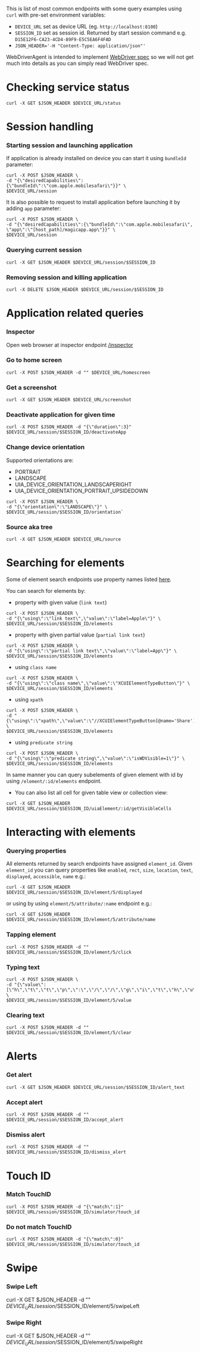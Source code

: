 This is list of most common endpoints with some query examples using `curl` with pre-set environment variables:
* `DEVICE_URL` set as device URL (eg. `http://localhost:8100`)
* `SESSION_ID` set as session id. Returned by start session command e.g. `D15E12F6-CA23-4CD4-89F9-E5C5EA6F4FAD`
* `JSON_HEADER='-H "Content-Type: application/json"'`

WebDriverAgent is intended to implement [WebDriver spec](https://w3c.github.io/webdriver/webdriver-spec.html) so we will not get much into details as you can simply read WebDriver spec.

# Checking service status
```
curl -X GET $JSON_HEADER $DEVICE_URL/status
```

# Session handling
### Starting session and launching application
If application is already installed on device you can start it using `bundleId` parameter:
```
curl -X POST $JSON_HEADER \
-d "{\"desiredCapabilities\":{\"bundleId\":\"com.apple.mobilesafari\"}}" \
$DEVICE_URL/session
```
It is also possible to request to install application before launching it by adding `app` parameter:
```
curl -X POST $JSON_HEADER \
-d "{\"desiredCapabilities\":{\"bundleId\":\"com.apple.mobilesafari\", \"app\":\"[host_path]/magicapp.app\"}}" \
$DEVICE_URL/session
``` 
### Querying current session
`curl -X GET $JSON_HEADER $DEVICE_URL/session/$SESSION_ID`
### Removing session and killing application
`curl -X DELETE $JSON_HEADER $DEVICE_URL/session/$SESSION_ID`

# Application related queries
### Inspector
Open web browser at inspector endpoint [/inspector](http://localhost:8100/inspector)
### Go to home screen
`curl -X POST $JSON_HEADER -d "" $DEVICE_URL/homescreen`
### Get a screenshot
`curl -X GET $JSON_HEADER $DEVICE_URL/screenshot`
### Deactivate application for given time
`curl -X POST $JSON_HEADER -d "{\"duration\":3}" $DEVICE_URL/session/$SESSION_ID/deactivateApp`
### Change device orientation
Supported orientations are:
- PORTRAIT
- LANDSCAPE
- UIA_DEVICE_ORIENTATION_LANDSCAPERIGHT
- UIA_DEVICE_ORIENTATION_PORTRAIT_UPSIDEDOWN
```
curl -X POST $JSON_HEADER \
-d "{\"orientation\":\"LANDSCAPE\"}" \
$DEVICE_URL/session/$SESSION_ID/orientation`
```
### Source aka tree 
`curl -X GET $JSON_HEADER $DEVICE_URL/source`

# Searching for elements
Some of element search endpoints use property names listed [here](https://github.com/facebook/WebDriverAgent/wiki/Queries#querying-properties).

You can search for elements by:
* property with given value (`link text`)
```
curl -X POST $JSON_HEADER \
-d "{\"using\":\"link text\",\"value\":\"label=Apple\"}" \
$DEVICE_URL/session/$SESSION_ID/elements
```

* property with given partial value (`partial link text`)
```
curl -X POST $JSON_HEADER \
-d "{\"using\":\"partial link text\",\"value\":\"label=App\"}" \
$DEVICE_URL/session/$SESSION_ID/elements
```

* using `class name`
```
curl -X POST $JSON_HEADER \
-d "{\"using\":\"class name\",\"value\":\"XCUIElementTypeButton\"}" \
$DEVICE_URL/session/$SESSION_ID/elements
```

* using `xpath`
```
curl -X POST $JSON_HEADER \
-d "{\"using\":\"xpath\",\"value\":\"//XCUIElementTypeButton[@name='Share']\"}" \
$DEVICE_URL/session/$SESSION_ID/elements
```

* using `predicate string`
```
curl -X POST $JSON_HEADER \
-d "{\"using\":\"predicate string\",\"value\":\"isWDVisible=1\"}" \
$DEVICE_URL/session/$SESSION_ID/elements
```

In same manner you can query subelements of given element with id by using `/element/:id/elements` endpoint.
* You can also list all cell for given table view or collection view:

`curl -X GET $JSON_HEADER $DEVICE_URL/session/$SESSION_ID/uiaElement/:id/getVisibleCells`


# Interacting with elements
### Querying properties
All elements returned by search endpoints have assigned `element_id`. Given `element_id` you can query properties like `enabled`, `rect`, `size`, `location`, `text`, `displayed`, `accessible`, `name` e.g.:

`curl -X GET $JSON_HEADER $DEVICE_URL/session/$SESSION_ID/element/5/displayed`

or using by using `element/5/attribute/:name` endpoint e.g.:

`curl -X GET $JSON_HEADER $DEVICE_URL/session/$SESSION_ID/element/5/attribute/name`

### Tapping element
```
curl -X POST $JSON_HEADER -d "" $DEVICE_URL/session/$SESSION_ID/element/5/click
```
### Typing text
```
curl -X POST $JSON_HEADER \
-d "{\"value\":[\"h\",\"t\",\"t\",\"p\",\":\",\"/\",\"/\",\"g\",\"i\",\"t\",\"h\",\"u\",\"b\",\".\",\"c\",\"o\",\"m\",\"\\n\"]}" \
$DEVICE_URL/session/$SESSION_ID/element/5/value
```
### Clearing text
```
curl -X POST $JSON_HEADER -d "" $DEVICE_URL/session/$SESSION_ID/element/5/clear
```

# Alerts
### Get alert
`curl -X GET $JSON_HEADER $DEVICE_URL/session/$SESSION_ID/alert_text`
### Accept alert
`curl -X POST $JSON_HEADER -d "" $DEVICE_URL/session/$SESSION_ID/accept_alert`
### Dismiss alert
`curl -X POST $JSON_HEADER -d "" $DEVICE_URL/session/$SESSION_ID/dismiss_alert`

# Touch ID
### Match TouchID
`curl -X POST $JSON_HEADER -d "{\"match\":1}" $DEVICE_URL/session/$SESSION_ID/simulator/touch_id`
### Do not match TouchID
`curl -X POST $JSON_HEADER -d "{\"match\":0}" $DEVICE_URL/session/$SESSION_ID/simulator/touch_id`

# Swipe
### Swipe Left
curl -X GET $JSON_HEADER -d "" $DEVICE_URL/session/$SESSION_ID/element/5/swipeLeft
### Swipe Right
curl -X GET $JSON_HEADER -d "" $DEVICE_URL/session/$SESSION_ID/element/5/swipeRight